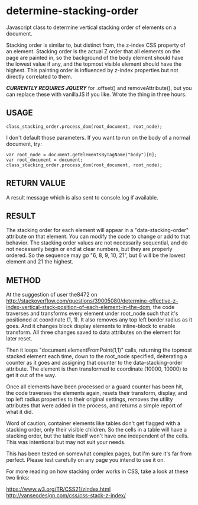 # determine-stacking-order
Javascript class to determine vertical stacking order of elements on a document.

Stacking order is similar to, but distinct from, the z-index CSS property of an element.  Stacking order is the actual Z order that all elements on the page are painted in, so the background of the body element should have the lowest value if any, and the topmost visible element should have the highest.  This painting order is influenced by z-index properties but not directly correlated to them.

***CURRENTLY REQUIRES JQUERY*** for .offset() and removeAttribute(), but you can replace these with vanillaJS if you like.  Wrote the thing in three hours.


USAGE
-----

    class_stacking_order.process_dom(root_document, root_node);

I don't default those parameters.  If you want to run on the body of a normal document, try:

    var root_node = document.getElementsByTagName("body")[0];
    var root_document = document;
    class_stacking_order.process_dom(root_document, root_node);


RETURN VALUE
------------

A result message which is also sent to console.log if available.


RESULT
------

The stacking order for each element will appear in a "data-stacking-order" attribute on that element.  You can modify the code to change or add to that behavior.  The stacking order values are not necessarily sequential, and do not necessarily begin or end at clear numbers, but they are properly ordered.  So the sequence may go "6, 8, 9, 10, 21", but 6 will be the lowest element and 21 the highest.


METHOD
------

At the suggestion of user the8472 on http://stackoverflow.com/questions/39005080/determine-effective-z-index-vertical-stack-position-of-each-element-in-the-dom, the code traverses and transforms every element under root_node such that it's positioned at coordinate (1, 1).  It also removes any top left border radius as it goes.  And it changes block display elements to inline-block to enable transform.  All three changes saved to data attributes on the element for later reset.

Then it loops "document.elementFromPoint(1,1)" calls, returning the topmost stacked element each time, down to the root_node specified, deiterating a counter as it goes and assigning that counter to the data-stacking-order attribute.  The element is then transformed to coordinate (10000, 10000) to get it out of the way.

Once all elements have been processed or a guard counter has been hit, the code traverses the elements again, resets their transform, display, and top left radius properties to their original settings, removes the utility attributes that were added in the process, and returns a simple report of what it did.

Word of caution, container elements like tables don't get flagged with a stacking order, only their visible children.  So the cells in a table will have a stacking order, but the table itself won't have one independent of the cells.  This was intentional but may not suit your needs.


This has been tested on somewhat complex pages, but I'm sure it's far from perfect.  Please test carefully on any page you intend to use it on.

For more reading on how stacking order works in CSS, take a look at these two links:

https://www.w3.org/TR/CSS21/zindex.html
http://vanseodesign.com/css/css-stack-z-index/

